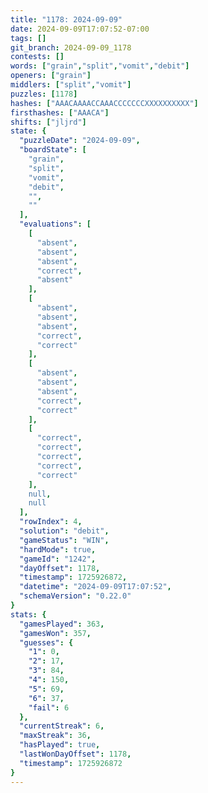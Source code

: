```yaml
---
title: "1178: 2024-09-09"
date: 2024-09-09T17:07:52-07:00
tags: []
git_branch: 2024-09-09_1178
contests: []
words: ["grain","split","vomit","debit"]
openers: ["grain"]
middlers: ["split","vomit"]
puzzles: [1178]
hashes: ["AAACAAAACCAAACCCCCCCXXXXXXXXXX"]
firsthashes: ["AAACA"]
shifts: ["jljrd"]
state: {
  "puzzleDate": "2024-09-09",
  "boardState": [
    "grain",
    "split",
    "vomit",
    "debit",
    "",
    ""
  ],
  "evaluations": [
    [
      "absent",
      "absent",
      "absent",
      "correct",
      "absent"
    ],
    [
      "absent",
      "absent",
      "absent",
      "correct",
      "correct"
    ],
    [
      "absent",
      "absent",
      "absent",
      "correct",
      "correct"
    ],
    [
      "correct",
      "correct",
      "correct",
      "correct",
      "correct"
    ],
    null,
    null
  ],
  "rowIndex": 4,
  "solution": "debit",
  "gameStatus": "WIN",
  "hardMode": true,
  "gameId": "1242",
  "dayOffset": 1178,
  "timestamp": 1725926872,
  "datetime": "2024-09-09T17:07:52",
  "schemaVersion": "0.22.0"
}
stats: {
  "gamesPlayed": 363,
  "gamesWon": 357,
  "guesses": {
    "1": 0,
    "2": 17,
    "3": 84,
    "4": 150,
    "5": 69,
    "6": 37,
    "fail": 6
  },
  "currentStreak": 6,
  "maxStreak": 36,
  "hasPlayed": true,
  "lastWonDayOffset": 1178,
  "timestamp": 1725926872
}
---
```

<!-- more -->
